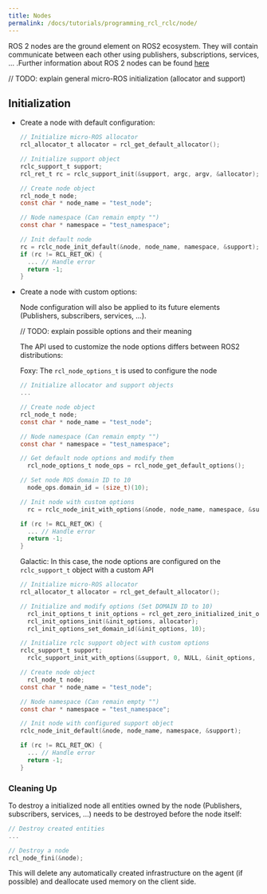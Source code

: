```yaml
---
title: Nodes
permalink: /docs/tutorials/programming_rcl_rclc/node/
---
```


ROS 2 nodes are the ground element on ROS2 ecosystem. They will contain communicate between each other using publishers, subscriptions, services, ... .Further information about ROS 2 nodes can be found [here](https://docs.ros.org/en/galactic/Tutorials/Understanding-ROS2-Nodes.html)

// TODO: explain general micro-ROS initialization (allocator and support)
## <a name="init_node"/>Initialization

- Create a node with default configuration:
  ```C
  // Initialize micro-ROS allocator
  rcl_allocator_t allocator = rcl_get_default_allocator();

  // Initialize support object
  rclc_support_t support;
  rcl_ret_t rc = rclc_support_init(&support, argc, argv, &allocator);

  // Create node object
  rcl_node_t node;
  const char * node_name = "test_node";

  // Node namespace (Can remain empty "")
  const char * namespace = "test_namespace";

  // Init default node
  rc = rclc_node_init_default(&node, node_name, namespace, &support);
  if (rc != RCL_RET_OK) {
    ... // Handle error
    return -1;
  }
  ```

- Create a node with custom options:

  Node configuration will also be applied to its future elements (Publishers, subscribers, services, ...).

  // TODO: explain possible options and their meaning

  The API used to customize the node options differs between ROS2 distributions:

  Foxy: The `rcl_node_options_t` is used to configure the node

  ```C
  // Initialize allocator and support objects
  ...

  // Create node object
  rcl_node_t node;
  const char * node_name = "test_node";

  // Node namespace (Can remain empty "")
  const char * namespace = "test_namespace";

  // Get default node options and modify them
	rcl_node_options_t node_ops = rcl_node_get_default_options();

  // Set node ROS domain ID to 10
	node_ops.domain_id = (size_t)(10);

  // Init node with custom options
	rc = rclc_node_init_with_options(&node, node_name, namespace, &support, &node_ops);

  if (rc != RCL_RET_OK) {
    ... // Handle error
    return -1;
  }
  ```

  Galactic: In this case, the node options are configured on the `rclc_support_t` object with a custom API

  ```C
  // Initialize micro-ROS allocator
  rcl_allocator_t allocator = rcl_get_default_allocator();

  // Initialize and modify options (Set DOMAIN ID to 10)
	rcl_init_options_t init_options = rcl_get_zero_initialized_init_options();
	rcl_init_options_init(&init_options, allocator);
	rcl_init_options_set_domain_id(&init_options, 10);

  // Initialize rclc support object with custom options
  rclc_support_t support;
	rclc_support_init_with_options(&support, 0, NULL, &init_options, &allocator);

  // Create node object
	rcl_node_t node;
  const char * node_name = "test_node";

  // Node namespace (Can remain empty "")
  const char * namespace = "test_namespace";

  // Init node with configured support object
  rclc_node_init_default(&node, node_name, namespace, &support);

  if (rc != RCL_RET_OK) {
    ... // Handle error
    return -1;
  }
  ```

### <a name="node_end"/>Cleaning Up

To destroy a initialized node all entities owned by the node (Publishers, subscribers, services, ...) needs to be destroyed before the node itself:

```C
// Destroy created entities
...

// Destroy a node
rcl_node_fini(&node);
```

This will delete any automatically created infrastructure on the agent (if possible) and deallocate used memory on the client side.
